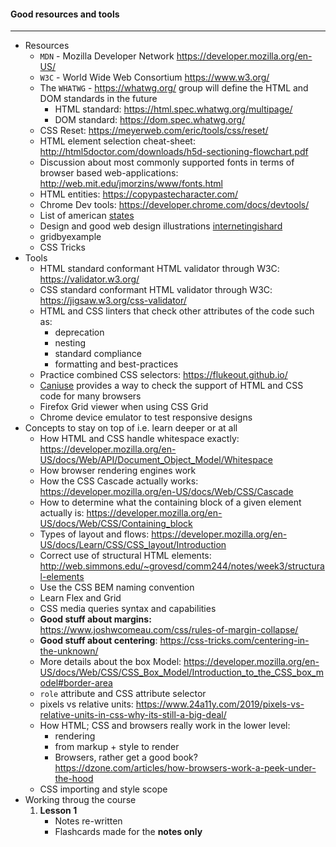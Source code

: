 #### Good resources and tools

---

- Resources 
  - `MDN`  -  Mozilla Developer Network https://developer.mozilla.org/en-US/
  - `W3C`  -  World Wide Web Consortium  https://www.w3.org/
  - The `WHATWG`  - https://whatwg.org/ group will define the HTML and DOM standards in the future
    - HTML standard: https://html.spec.whatwg.org/multipage/
    - DOM standard: https://dom.spec.whatwg.org/
  - CSS Reset: https://meyerweb.com/eric/tools/css/reset/
  - HTML element selection cheat-sheet: http://html5doctor.com/downloads/h5d-sectioning-flowchart.pdf
  - Discussion about most commonly supported fonts in terms of browser based web-applications:
    http://web.mit.edu/jmorzins/www/fonts.html
  - HTML entities: https://copypastecharacter.com/
  - Chrome Dev tools: https://developer.chrome.com/docs/devtools/
  - List of american [states](https://launchschool.com/gists/2424a869)
  - Design and good web design illustrations [internetingishard](https://www.internetingishard.com/html-and-css/advanced-positioning/)
  - gridbyexample
  - CSS Tricks
- Tools
  - HTML standard conformant HTML validator through W3C: https://validator.w3.org/
  - CSS standard conformant HTML validator through W3C: https://jigsaw.w3.org/css-validator/
  - HTML and CSS linters that check other attributes of the code such as:
    - deprecation
    - nesting
    - standard compliance
    - formatting and best-practices
  - Practice combined CSS selectors: https://flukeout.github.io/
  - [Caniuse](http://www.caniuse.com) provides a way to check the support of HTML and CSS code for many browsers
  - Firefox Grid viewer when using CSS Grid
  - Chrome device emulator to test responsive designs
- Concepts to stay on top of i.e. learn deeper or at all
  - How HTML and CSS handle whitespace exactly: https://developer.mozilla.org/en-US/docs/Web/API/Document_Object_Model/Whitespace
  - How browser rendering engines work
  - How the CSS Cascade actually works: https://developer.mozilla.org/en-US/docs/Web/CSS/Cascade
  - How to determine what the containing block of a given element actually is: https://developer.mozilla.org/en-US/docs/Web/CSS/Containing_block
  - Types of layout and flows: https://developer.mozilla.org/en-US/docs/Learn/CSS/CSS_layout/Introduction
  - Correct use of structural HTML elements: http://web.simmons.edu/~grovesd/comm244/notes/week3/structural-elements
  - Use the CSS BEM naming convention
  - Learn Flex and Grid
  - CSS media queries syntax and capabilities
  - **Good stuff about margins:** https://www.joshwcomeau.com/css/rules-of-margin-collapse/
  - **Good stuff about centering**: https://css-tricks.com/centering-in-the-unknown/
  - More details about the box Model: https://developer.mozilla.org/en-US/docs/Web/CSS/CSS_Box_Model/Introduction_to_the_CSS_box_model#border-area
  - `role` attribute and CSS attribute selector
  - pixels vs relative units: https://www.24a11y.com/2019/pixels-vs-relative-units-in-css-why-its-still-a-big-deal/
  - How HTML; CSS and browsers really work in the lower level:
    - rendering
    - from markup + style to render
    - Browsers, rather get a good book? https://dzone.com/articles/how-browsers-work-a-peek-under-the-hood
  - CSS importing and style scope
- Working throug the course
  1. **Lesson 1**
     - Notes re-written
     - Flashcards made for the **notes only**